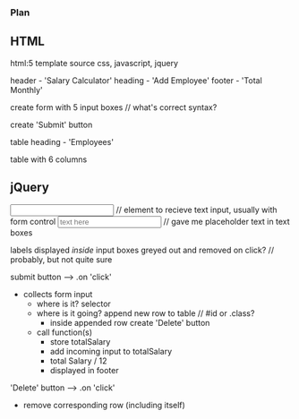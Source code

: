 ### Plan ###


## HTML ##

html:5 template
source css, javascript, jquery

header - 'Salary Calculator'
heading - 'Add Employee'
footer - 'Total Monthly'

create form with 5 input boxes  // what's correct syntax?  

create 'Submit' button

table heading - 'Employees'

table with 6 columns

## jQuery ##

<input> // element to recieve text input, usually with form control
<input placeholder="text here"> // gave me placeholder text in text boxes

labels displayed *inside* input boxes
  greyed out and removed on click? // probably, but not quite sure

submit button --> .on 'click'
  - collects form input
    - where is it? selector
    - where is it going? append new row to table // #id or .class?
      - inside appended row create 'Delete' button
    - call function(s)
      - store totalSalary
      - add incoming input to totalSalary
      - total Salary / 12
      - displayed in footer

'Delete' button --> .on 'click'
  - remove corresponding row (including itself)



  